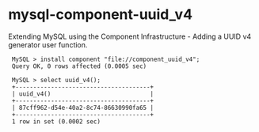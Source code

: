 # mysql-component-uuid_v4

Extending MySQL using the Component Infrastructure - Adding a UUID v4 generator user function.

```
 MySQL > install component "file://component_uuid_v4";
 Query OK, 0 rows affected (0.0005 sec)
 
 MySQL > select uuid_v4();
 +--------------------------------------+
 | uuid_v4()                            |
 +--------------------------------------+
 | 87cff962-d54e-40a2-8c74-86630990fa65 |
 +--------------------------------------+
 1 row in set (0.0002 sec)
```


